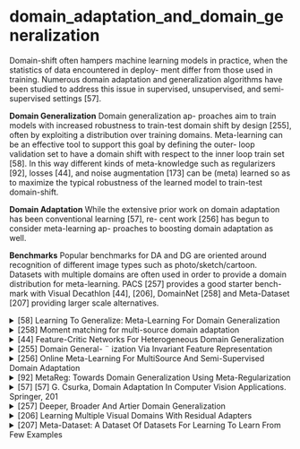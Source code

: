 # domain_adaptation_and_domain_generalization
Domain-shift often hampers machine learning models in
practice, when the statistics of data encountered in deploy- ment differ from those used in training. Numerous domain adaptation and generalization algorithms have been studied to address this issue in supervised, unsupervised, and semi- supervised settings [57].

**Domain Generalization**
Domain generalization ap-
proaches aim to train models with increased robustness to train-test domain shift by design [255], often by exploiting a distribution over training domains. Meta-learning can be an effective tool to support this goal by defining the outer- loop validation set to have a domain shift with respect to the inner loop train set [58]. In this way different kinds of meta-knowledge such as regularizers [92], losses [44], and noise augmentation [173] can be (meta) learned so as to maximize the typical robustness of the learned model to train-test domain-shift.

**Domain Adaptation** While the extensive prior work on domain adaptation has been conventional learning [57], re- cent work [256] has begun to consider meta-learning ap- proaches to boosting domain adaptation as well.

**Benchmarks** Popular benchmarks for DA and DG are oriented around recognition of different image types such as photo/sketch/cartoon. Datasets with multiple domains are often used in order to provide a domain distribution for meta-learning. PACS [257] provides a good starter bench- mark with Visual Decathlon [44], [206], DomainNet [258] and Meta-Dataset [207] providing larger scale alternatives.
<!-- REFERENCE -->


<details>
<summary>[58] Learning To Generalize: Meta-Learning For Domain Generalization</summary>
<br>
<!-- (learning_to_generalize_meta_learning_for_domain_generalization.md) -->

# learning_to_generalize_meta_learning_for_domain_generalization.md

<!-- REFERENCE -->


[Learning To Generalize: Meta-Learning For Domain Generalization](../papers/learning_to_generalize_meta_learning_for_domain_generalization.md)

</details>



<details>
<summary>[258] Moment matching for multi-source domain adaptation</summary>
<br>
<!-- (moment_matching_for_multi_source_domain_adaptation.md) -->

# moment_matching_for_multi_source_domain_adaptation.md

<!-- REFERENCE -->


[Moment matching for multi-source domain adaptation](../papers/moment_matching_for_multi_source_domain_adaptation.md)

</details>



<details>
<summary>[44] Feature-Critic Networks For Heterogeneous Domain Generalization</summary>
<br>
<!-- (feature_critic_networks_for_heterogeneous_domain_generalization.md) -->

# feature_critic_networks_for_heterogeneous_domain_generalization.md

<!-- REFERENCE -->


[Feature-Critic Networks For Heterogeneous Domain Generalization](../papers/feature_critic_networks_for_heterogeneous_domain_generalization.md)

</details>



<details>
<summary>[255] Domain General- ¨ ization Via Invariant Feature Representation</summary>
<br>
<!-- (domain_general_ization_via_invariant_feature_representation.md) -->

# domain_general_ization_via_invariant_feature_representation.md

<!-- REFERENCE -->


[Domain General- ¨ ization Via Invariant Feature Representation](../papers/domain_general_ization_via_invariant_feature_representation.md)

</details>



<details>
<summary>[256] Online Meta-Learning For MultiSource And Semi-Supervised Domain Adaptation</summary>
<br>
<!-- (online_meta_learning_for_multisource_and_semi_supervised_domain_adaptation.md) -->

# online_meta_learning_for_multisource_and_semi_supervised_domain_adaptation.md

<!-- REFERENCE -->


[Online Meta-Learning For MultiSource And Semi-Supervised Domain Adaptation](../papers/online_meta_learning_for_multisource_and_semi_supervised_domain_adaptation.md)

</details>



<details>
<summary>[92] MetaReg: Towards Domain Generalization Using Meta-Regularization</summary>
<br>
<!-- (metareg_towards_domain_generalization_using_meta_regularization.md) -->

# metareg_towards_domain_generalization_using_meta_regularization.md

<!-- REFERENCE -->


[MetaReg: Towards Domain Generalization Using Meta-Regularization](../papers/metareg_towards_domain_generalization_using_meta_regularization.md)

</details>



<details>
<summary>[57] [57] G. Csurka, Domain Adaptation In Computer Vision Applications. Springer, 201</summary>
<br>
<!-- (domain_adaptation_in_computer_vision_applications.md) -->

# domain_adaptation_in_computer_vision_applications.md

<!-- REFERENCE -->


[[57] G. Csurka, Domain Adaptation In Computer Vision Applications. Springer, 201](../papers/domain_adaptation_in_computer_vision_applications.md)

</details>



<details>
<summary>[257] Deeper, Broader And Artier Domain Generalization</summary>
<br>
<!-- (deeper_broader_and_artier_domain_generalization.md) -->

# deeper_broader_and_artier_domain_generalization.md

<!-- REFERENCE -->


[Deeper, Broader And Artier Domain Generalization](../papers/deeper_broader_and_artier_domain_generalization.md)

</details>



<details>
<summary>[206] Learning Multiple Visual Domains With Residual Adapters</summary>
<br>
<!-- (learning_multiple_visual_domains_with_residual_adapters.md) -->

# learning_multiple_visual_domains_with_residual_adapters.md

<!-- REFERENCE -->


[Learning Multiple Visual Domains With Residual Adapters](../papers/learning_multiple_visual_domains_with_residual_adapters.md)

</details>



<details>
<summary>[207] Meta-Dataset: A Dataset Of Datasets For Learning To Learn From Few Examples</summary>
<br>
<!-- (meta_dataset_a_dataset_of_datasets_for_learning_to_learn_from_few_examples.md) -->

# meta_dataset_a_dataset_of_datasets_for_learning_to_learn_from_few_examples.md

<!-- REFERENCE -->


[Meta-Dataset: A Dataset Of Datasets For Learning To Learn From Few Examples](../papers/meta_dataset_a_dataset_of_datasets_for_learning_to_learn_from_few_examples.md)

</details>

